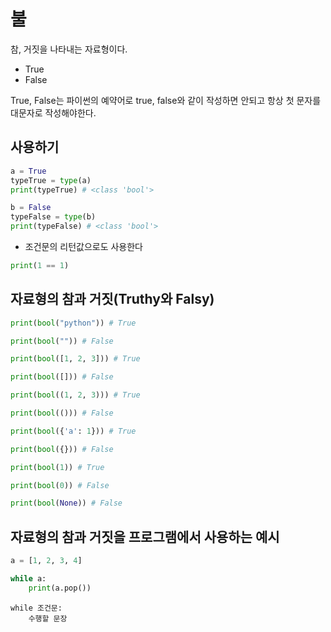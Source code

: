 # 불

참, 거짓을 나타내는 자료형이다.

-   True
-   False

True, False는 파이썬의 예약어로 true, false와 같이 작성하면 안되고 항상 첫 문자를 대문자로 작성해야한다.

## 사용하기

```py
a = True
typeTrue = type(a)
print(typeTrue) # <class 'bool'>

b = False
typeFalse = type(b)
print(typeFalse) # <class 'bool'>
```

-   조건문의 리턴값으로도 사용한다

```py
print(1 == 1)
```

## 자료형의 참과 거짓(Truthy와 Falsy)

```py
print(bool("python")) # True

print(bool("")) # False

print(bool([1, 2, 3])) # True

print(bool([])) # False

print(bool((1, 2, 3))) # True

print(bool(())) # False

print(bool({'a': 1})) # True

print(bool({})) # False

print(bool(1)) # True

print(bool(0)) # False

print(bool(None)) # False

```

## 자료형의 참과 거짓을 프로그램에서 사용하는 예시

```py
a = [1, 2, 3, 4]

while a:
    print(a.pop())
```

```
while 조건문:
    수행할 문장
```
